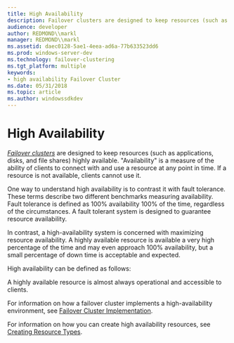 ```yaml
---
title: High Availability
description: Failover clusters are designed to keep resources (such as applications, disks, and file shares) highly available.
audience: developer
author: REDMOND\\markl
manager: REDMOND\\markl
ms.assetid: daec0128-5ae1-4eea-ad6a-77b633523dd6
ms.prod: windows-server-dev
ms.technology: failover-clustering
ms.tgt_platform: multiple
keywords:
- high availability Failover Cluster
ms.date: 05/31/2018
ms.topic: article
ms.author: windowssdkdev
---
```


# High Availability

[*Failover clusters*](f-gly.md#mscs-failover-cluster-gly) are designed to keep resources (such as applications, disks, and file shares) highly available. "Availability" is a measure of the ability of clients to connect with and use a resource at any point in time. If a resource is not available, clients cannot use it.

One way to understand high availability is to contrast it with fault tolerance. These terms describe two different benchmarks measuring availability. Fault tolerance is defined as 100% availability 100% of the time, regardless of the circumstances. A fault tolerant system is designed to guarantee resource availability.

In contrast, a high-availability system is concerned with maximizing resource availability. A highly available resource is available a very high percentage of the time and may even approach 100% availability, but a small percentage of down time is acceptable and expected.

High availability can be defined as follows:

A highly available resource is almost always operational and accessible to clients.

For information on how a failover cluster implements a high-availability environment, see [Failover Cluster Implementation](server-cluster-implementation.md).

For information on how you can create high availability resources, see [Creating Resource Types](creating-resource-types.md).

 

 




